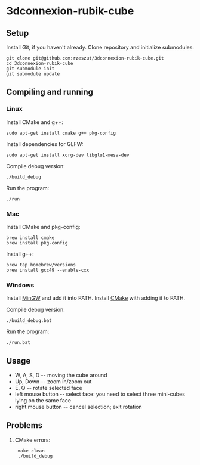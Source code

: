 3dconnexion-rubik-cube
=====================

Setup
-----

Install Git, if you haven't already.
Clone repository and initialize submodules:

    git clone git@github.com:rzeszut/3dconnexion-rubik-cube.git
    cd 3dconnexion-rubik-cube
    git submodule init
    git submodule update

Compiling and running
-------------

### Linux

Install CMake and g++:

    sudo apt-get install cmake g++ pkg-config

Install dependencies for GLFW:

    sudo apt-get install xorg-dev libglu1-mesa-dev

Compile debug version:

    ./build_debug

Run the program:

    ./run

### Mac

Install CMake and pkg-config:

    brew install cmake
    brew install pkg-config

Install g++:

    brew tap homebrew/versions
    brew install gcc49 --enable-cxx

### Windows

Install [MinGW](http://sourceforge.net/projects/mingwbuilds/) and add it into PATH.
Install [CMake](http://www.cmake.org/cmake/resources/software.html) with adding it to PATH.

Compile debug version:

    ./build_debug.bat

Run the program:

    ./run.bat

Usage
-----

+ W, A, S, D -- moving the cube around
+ Up, Down -- zoom in/zoom out
+ E, Q -- rotate selected face
+ left mouse button -- select face: you need to select three mini-cubes lying on the same face
+ right mouse button -- cancel selection; exit rotation

Problems
--------

1. CMake errors:

        make clean
        ./build_debug

